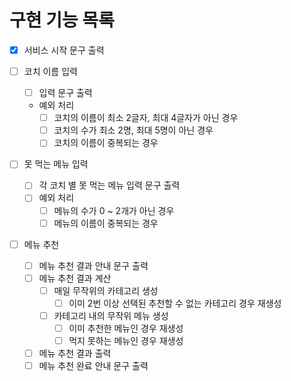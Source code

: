 # 구현 기능 목록

- [x] 서비스 시작 문구 출력

- [ ] 코치 이름 입력
  - [ ] 입력 문구 출력
  - 예외 처리
    - [ ] 코치의 이름이 최소 2글자, 최대 4글자가 아닌 경우
    - [ ] 코치의 수가 최소 2명, 최대 5명이 아닌 경우
    - [ ] 코치의 이름이 중복되는 경우

- [ ] 못 먹는 메뉴 입력
  - [ ] 각 코치 별 못 먹는 메뉴 입력 문구 출력
  - [ ] 예외 처리
    - [ ] 메뉴의 수가 0 ~ 2개가 아닌 경우
    - [ ] 메뉴의 이름이 중복되는 경우

- [ ] 메뉴 추천
  - [ ] 메뉴 추천 결과 안내 문구 출력
  - [ ] 메뉴 추천 결과 계산
    - [ ] 매일 무작위의 카테고리 생성
      - [ ] 이미 2번 이상 선택된 추천할 수 없는 카테고리 경우 재생성
    - [ ] 카테고리 내의 무작위 메뉴 생성
      - [ ] 이미 추천한 메뉴인 경우 재생성
      - [ ] 먹지 못하는 메뉴인 경우 재생성
  - [ ] 메뉴 추천 결과 출력
  - [ ] 메뉴 추천 완료 안내 문구 출력